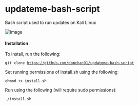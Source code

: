 # updateme-bash-script
Bash script used to run updates on Kali Linux

![image](https://user-images.githubusercontent.com/63372896/144627130-aac45c59-3a04-42bb-b799-c6020cd78fa1.png)

<h4>Installation</h4>

To install, run the following:

<code>git clone https://github.com/donchan91/updateme-bash-script</code>

Set running permissions of install.sh using the following:

<code>chmod +x install.sh</code>

Run using the following (will require sudo permissions):

<code>./install.sh</code>
